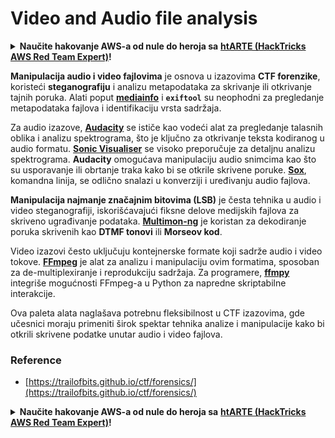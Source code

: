# Video and Audio file analysis

<details>

<summary><strong>Naučite hakovanje AWS-a od nule do heroja sa</strong> <a href="https://training.hacktricks.xyz/courses/arte"><strong>htARTE (HackTricks AWS Red Team Expert)</strong></a><strong>!</strong></summary>

Drugi načini podrške HackTricks-u:

* Ako želite da vidite **vašu kompaniju reklamiranu na HackTricks-u** ili **preuzmete HackTricks u PDF formatu** proverite [**PLANOVE PRETPLATE**](https://github.com/sponsors/carlospolop)!
* Nabavite [**zvanični PEASS & HackTricks swag**](https://peass.creator-spring.com)
* Otkrijte [**The PEASS Family**](https://opensea.io/collection/the-peass-family), našu kolekciju ekskluzivnih [**NFT-ova**](https://opensea.io/collection/the-peass-family)
* **Pridružite se** 💬 [**Discord grupi**](https://discord.gg/hRep4RUj7f) ili [**telegram grupi**](https://t.me/peass) ili nas **pratite** na **Twitter-u** 🐦 [**@hacktricks\_live**](https://twitter.com/hacktricks\_live)**.**
* **Podelite svoje hakovanje trikove slanjem PR-ova na** [**HackTricks**](https://github.com/carlospolop/hacktricks) i [**HackTricks Cloud**](https://github.com/carlospolop/hacktricks-cloud) github repozitorijume.

</details>

**Manipulacija audio i video fajlovima** je osnova u izazovima **CTF forenzike**, koristeći **steganografiju** i analizu metapodataka za skrivanje ili otkrivanje tajnih poruka. Alati poput [**mediainfo**](https://mediaarea.net/en/MediaInfo) i **`exiftool`** su neophodni za pregledanje metapodataka fajlova i identifikaciju vrsta sadržaja.

Za audio izazove, [**Audacity**](http://www.audacityteam.org/) se ističe kao vodeći alat za pregledanje talasnih oblika i analizu spektrograma, što je ključno za otkrivanje teksta kodiranog u audio formatu. [**Sonic Visualiser**](http://www.sonicvisualiser.org/) se visoko preporučuje za detaljnu analizu spektrograma. **Audacity** omogućava manipulaciju audio snimcima kao što su usporavanje ili obrtanje traka kako bi se otkrile skrivene poruke. [**Sox**](http://sox.sourceforge.net/), komandna linija, se odlično snalazi u konverziji i uređivanju audio fajlova.

**Manipulacija najmanje značajnim bitovima (LSB)** je česta tehnika u audio i video steganografiji, iskorišćavajući fiksne delove medijskih fajlova za skriveno ugrađivanje podataka. [**Multimon-ng**](http://tools.kali.org/wireless-attacks/multimon-ng) je koristan za dekodiranje poruka skrivenih kao **DTMF tonovi** ili **Morseov kod**.

Video izazovi često uključuju kontejnerske formate koji sadrže audio i video tokove. [**FFmpeg**](http://ffmpeg.org/) je alat za analizu i manipulaciju ovim formatima, sposoban za de-multiplexiranje i reprodukciju sadržaja. Za programere, [**ffmpy**](http://ffmpy.readthedocs.io/en/latest/examples.html) integriše mogućnosti FFmpeg-a u Python za napredne skriptabilne interakcije.

Ova paleta alata naglašava potrebnu fleksibilnost u CTF izazovima, gde učesnici moraju primeniti širok spektar tehnika analize i manipulacije kako bi otkrili skrivene podatke unutar audio i video fajlova.

### Reference

* [https://trailofbits.github.io/ctf/forensics/](https://trailofbits.github.io/ctf/forensics/)

<details>

<summary><strong>Naučite hakovanje AWS-a od nule do heroja sa</strong> <a href="https://training.hacktricks.xyz/courses/arte"><strong>htARTE (HackTricks AWS Red Team Expert)</strong></a><strong>!</strong></summary>

Drugi načini podrške HackTricks-u:

* Ako želite da vidite **vašu kompaniju reklamiranu na HackTricks-u** ili **preuzmete HackTricks u PDF formatu** proverite [**PLANOVE PRETPLATE**](https://github.com/sponsors/carlospolop)!
* Nabavite [**zvanični PEASS & HackTricks swag**](https://peass.creator-spring.com)
* Otkrijte [**The PEASS Family**](https://opensea.io/collection/the-peass-family), našu kolekciju ekskluzivnih [**NFT-ova**](https://opensea.io/collection/the-peass-family)
* **Pridružite se** 💬 [**Discord grupi**](https://discord.gg/hRep4RUj7f) ili [**telegram grupi**](https://t.me/peass) ili nas **pratite** na **Twitter-u** 🐦 [**@hacktricks\_live**](https://twitter.com/hacktricks\_live)**.**
* **Podelite svoje hakovanje trikove slanjem PR-ova na** [**HackTricks**](https://github.com/carlospolop/hacktricks) i [**HackTricks Cloud**](https://github.com/carlospolop/hacktricks-cloud) github repozitorijume.

</details>
